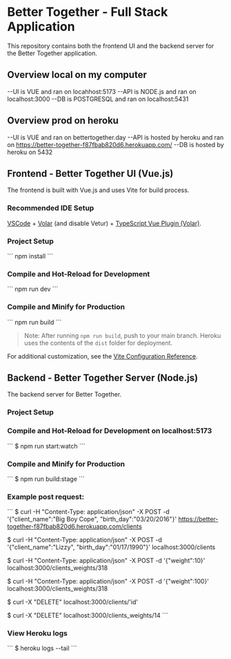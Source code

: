# Better Together - Full Stack Application

This repository contains both the frontend UI and the backend server for the Better Together application.

## Overview local on my computer

--UI is VUE and ran on locahhost:5173
--API is NODE.js and ran on localhost:3000
--DB is POSTGRESQL and ran on localhost:5431

## Overview prod on heroku

--UI is VUE and ran on bettertogether.day
--API is hosted by heroku and ran on https://better-together-f87fbab820d6.herokuapp.com/
--DB is hosted by heroku on 5432

## Frontend - Better Together UI (Vue.js)

The frontend is built with Vue.js and uses Vite for build process.

### Recommended IDE Setup

[VSCode](https://code.visualstudio.com/) + [Volar](https://marketplace.visualstudio.com/items?itemName=johnsoncodehk.volar) (and disable Vetur) + [TypeScript Vue Plugin (Volar)](https://marketplace.visualstudio.com/items?itemName=Vue.vscode-typescript-vue-plugin).

### Project Setup

\```
npm install
\```

### Compile and Hot-Reload for Development

\```
npm run dev
\```

### Compile and Minify for Production

\```
npm run build
\```

> Note: After running `npm run build`, push to your main branch. Heroku uses the contents of the `dist` folder for deployment.

For additional customization, see the [Vite Configuration Reference](https://vitejs.dev/config/).

## Backend - Better Together Server (Node.js)

The backend server for Better Together.

### Project Setup

### Compile and Hot-Reload for Development on localhost:5173

\```
$ npm run start:watch
\```

### Compile and Minify for Production

\```
$ npm run build:stage
\```

### Example post request:

\```
$ curl -H "Content-Type: application/json" -X POST -d '{"client_name":"Big Boy Cope", "birth_day":"03/20/2016"}' https://better-together-f87fbab820d6.herokuapp.com/clients

$ curl -H "Content-Type: application/json" -X POST -d '{"client_name":"Lizzy", "birth_day":"01/17/1990"}' localhost:3000/clients

$ curl -H "Content-Type: application/json" -X POST -d '{"weight":10}' localhost:3000/clients_weights/318

$ curl -H "Content-Type: application/json" -X POST -d '{"weight":100}' localhost:3000/clients_weights/318

$ curl -X "DELETE" localhost:3000/clients/'id'

$ curl -X "DELETE" localhost:3000/clients_weights/14
\```

### View Heroku logs

\```
$ heroku logs --tail
\```
